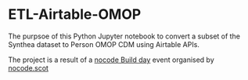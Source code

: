# ETL-Airtable-OMOP
The purpsoe of this Python Jupyter notebook to convert a subset of the Synthea dataset to Person OMOP CDM using Airtable APIs.

The project is a result of a [nocode Build day](https://lu.ma/nocodescotland) event organised by [nocode.scot](nocode.scot)


